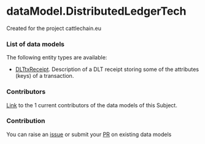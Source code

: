 # dataModel.DistributedLedgerTech
Created for the project cattlechain.eu

### List of data models

The following entity types are available:
- [DLTtxReceipt](https://github.com/smart-data-models/dataModel.DistributedLedgerTech/blob/master/DLTtxReceipt/README.md). Description of a DLT receipt storing some of the attributes (keys) of a transaction.



### Contributors
[Link](https://github.com/smart-data-models/dataModel.DistributedLedgerTech/blob/master/CONTRIBUTORS.yaml) to the 1 current contributors of the data models of this Subject.


### Contribution
You can raise an [issue](https://github.com/smart-data-models/dataModel.DistributedLedgerTech/issues) or submit your [PR](https://github.com/smart-data-models/dataModel.DistributedLedgerTech/pulls) on existing data models
